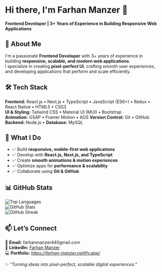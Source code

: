 
# Hi there, I'm Farhan Manzer 👋  
**Frontend Developer | 3+ Years of Experience in Building Responsive Web Applications**

## 🚀 About Me  
I'm a passionate **Frontend Developer** with 3+ years of experience in building **responsive, scalable, and modern web applications**.  
I specialize in creating **pixel-perfect UI**, crafting smooth user experiences, and developing applications that perform and scale efficiently.  

## 🛠️ Tech Stack  
**Frontend:** React.js • Next.js • TypeScript • JavaScript (ES6+) • Redux • React Native • HTML5 • CSS3  
**UI & Styling:** Tailwind CSS • Material UI (MUI) • Bootstrap  
**Animation:** GSAP • Framer Motion • AOS
**Version Control:** Git • GitHub  
**Backend:** Node.js •
**Database:**  MySQL 

## 🌟 What I Do  
- ✅ Build **responsive, mobile-first web applications**  
- ✅ Develop with **React.js, Next.js, and TypeScript**  
- ✅ Create **smooth animations & motion experiences**  
- ✅ Optimize apps for **performance & scalability**  
- ✅ Collaborate using **Git & GitHub**  

## 📊 GitHub Stats  

![Top Languages](https://github-readme-stats.vercel.app/api/top-langs/?username=Farhan-Manzer&layout=compact&theme=radical)  
![GitHub Stats](https://github-readme-stats.vercel.app/api?username=Farhan-Manzer&show_icons=true&theme=radical)  
![GitHub Streak](https://github-readme-streak-stats.herokuapp.com/?user=Farhan-Manzer&theme=radical)  

## 📫 Let’s Connect  
📧 **Email:** farhanmanzer440gmail.com  
💼 **LinkedIn:** [Farhan Manzer](https://www.linkedin.com/in/farhan-manzer-33b01b208)  
💻 **Portfolio:** *https://farhan-manzer.netlify.app/*  

✨ *“Turning ideas into pixel-perfect, scalable digital experiences.”*  

